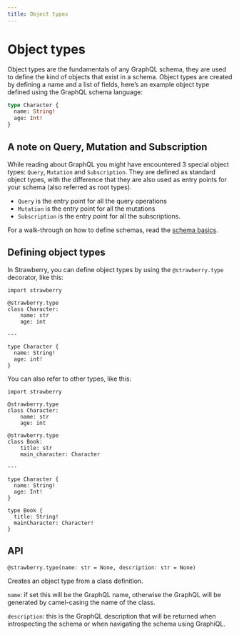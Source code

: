 ```yaml
---
title: Object types
---
```


# Object types

Object types are the fundamentals of any GraphQL schema, they are used to define the kind of objects that exist in a schema. Object types are created by defining a name and a list of fields, here’s an example object type defined using the GraphQL schema language:

```graphql
type Character {
  name: String!
  age: Int!
}
```

## A note on Query, Mutation and Subscription

While reading about GraphQL you might have encountered 3 special object types: `Query`, `Mutation` and `Subscription`. They are defined as standard object types, with the difference that they are also used as entry points for your schema (also referred as root types).

- `Query` is the entry point for all the query operations
- `Mutation` is the entry point for all the mutations
- `Subscription` is the entry point for all the subscriptions.

For a walk-through on how to define schemas, read the [schema
basics](/docs/general/schema-basics.md).

## Defining object types

In Strawberry, you can define object types by using the `@strawberry.type` decorator, like this:

```python+schema
import strawberry

@strawberry.type
class Character:
    name: str
    age: int

---

type Character {
  name: String!
  age: int!
}
```

You can also refer to other types, like this:

```python+schema
import strawberry

@strawberry.type
class Character:
    name: str
    age: int

@strawberry.type
class Book:
    title: str
    main_character: Character

---

type Character {
  name: String!
  age: Int!
}

type Book {
  title: String!
  mainCharacter: Character!
}
```

## API

`@strawberry.type(name: str = None, description: str = None)`

Creates an object type from a class definition.

`name`: if set this will be the GraphQL name, otherwise the GraphQL will be generated by camel-casing the name of the class.

`description`: this is the GraphQL description that will be returned when introspecting the schema or when navigating the schema using GraphiQL.
